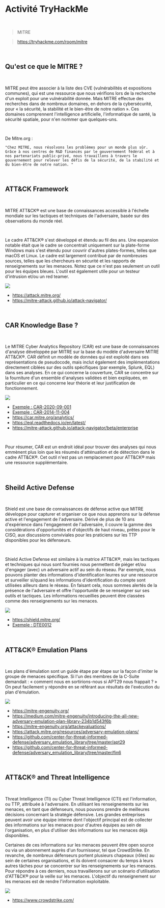 # Activité TryHackMe

<br>

> MITRE

> https://tryhackme.com/room/mitre

<br>

## Qu'est ce que le MITRE ?

<br>

MITRE peut être associer à la liste des CVE (vulnérabilités et expositions communes), qui est une ressource que nous vérifions lors de la recherche d'un exploit pour une vulnérabilité donnée. Mais MITRE effectue des recherches dans de nombreux domaines, en dehors de la cybersécurité, pour « la sécurité, la stabilité et le bien-être de notre nation ». Ces domaines comprennent l'intelligence artificielle, l'informatique de santé, la sécurité spatiale, pour n'en nommer que quelques-uns.

<br>

De Mitre.org : 

```
"Chez MITRE, nous résolvons les problèmes pour un monde plus sûr. Grâce à nos centres de R&D financés par le gouvernement fédéral et à nos partenariats public-privé, nous travaillons à travers le gouvernement pour relever les défis de la sécurité, de la stabilité et du bien-être de notre nation. "
```

<br>

## ATT&CK Framework


<br>

MITRE ATT&CK® est une base de connaissances accessible à l'échelle mondiale sur les tactiques et techniques de l'adversaire, basée sur des observations du monde réel.

<br>

Le cadre ATT&CK® s'est développé et étendu au fil des ans. Une expansion notable était que le cadre se concentrait uniquement sur la plate-forme Windows mais s'est étendu pour couvrir d'autres plates-formes, telles que macOS et Linux. Le cadre est largement contribué par de nombreuses sources, telles que les chercheurs en sécurité et les rapports de renseignements sur les menaces. Notez que ce n'est pas seulement un outil pour les équipes bleues. L'outil est également utile pour un testeur d'intrusion et/ou un red teamer.

<img src="https://github.com/Darylabrador/cybersecurite/blob/Excels/MITRE/images/ATT_CK.PNG">

<br>

- <a href="https://attack.mitre.org/"> https://attack.mitre.org/ </a>
- <a href="https://mitre-attack.github.io/attack-navigator//#layerURL=https%3A%2F%2Fattack.mitre.org%2Fgroups%2FG0008%2FG0008-enterprise-layer.json"> https://mitre-attack.github.io/attack-navigator/ </a>

<br>

## CAR Knowledge Base ?

<br>

Le MITRE Cyber ​​Analytics Repository (CAR) est une base de connaissances d'analyse développée par MITRE sur la base du modèle d'adversaire MITRE ATT&CK®. CAR définit un modèle de données qui est exploité dans ses représentations de pseudocode, mais inclut également des implémentations directement ciblées sur des outils spécifiques (par exemple, Splunk, EQL) dans ses analyses. En ce qui concerne la couverture, CAR se concentre sur la fourniture d'un ensemble d'analyses validées et bien expliquées, en particulier en ce qui concerne leur théorie et leur justification de fonctionnement.

<img src="https://github.com/Darylabrador/cybersecurite/blob/Excels/MITRE/images/CAR.PNG">

<br>

- <a href="https://car.mitre.org/analytics/CAR-2020-09-001/"> Exemple : CAR-2020-09-001 </a>
- <a href="https://car.mitre.org/analytics/CAR-2014-11-004/"> Exemple : CAR-2014-11-004 </a>
- <a href="https://car.mitre.org/analytics/"> https://car.mitre.org/analytics/ </a>
- <a href="https://eql.readthedocs.io/en/latest/"> https://eql.readthedocs.io/en/latest/</a>
- <a href="https://mitre-attack.github.io/attack-navigator/beta/enterprise/#layerURL=https%3A%2F%2Fraw.githubusercontent.com%2Fmitre-attack%2Fcar%2Fmaster%2Fdocs%2Fcar_attack%2Fcar_attack.json"> https://mitre-attack.github.io/attack-navigator/beta/enterprise </a>

<br>

Pour résumer, CAR est un endroit idéal pour trouver des analyses qui nous emmènent plus loin que les résumés d'atténuation et de détection dans le cadre ATT&CK®. Cet outil n'est pas un remplacement pour ATT&CK® mais une ressource supplémentaire.

<br>

## Sheild Active Defense

<br>

Shield est une base de connaissances de défense active que MITRE développe pour capturer et organiser ce que nous apprenons sur la défense active et l'engagement de l'adversaire. Dérivé de plus de 10 ans d'expérience dans l'engagement de l'adversaire, il couvre la gamme des considérations d'opportunités et d'objectifs de haut niveau, prêtes pour le CISO, aux discussions conviviales pour les praticiens sur les TTP disponibles pour les défenseurs.

<br>

Shield Active Defense est similaire à la matrice ATT&CK®, mais les tactiques et techniques qui nous sont fournies nous permettent de piéger et/ou d'engager (avec) un adversaire actif au sein du réseau. Par exemple, nous pouvons planter des informations d'identification leurres sur une ressource et surveiller si/quand les informations d'identification du compte sont utilisées ailleurs dans le réseau. En faisant cela, nous sommes alertés de la présence de l'adversaire et offre l'opportunité de se renseigner sur ses outils et tactiques. Les informations recueillies peuvent être classées comme des renseignements sur les menaces.

<img src="https://github.com/Darylabrador/cybersecurite/blob/Excels/MITRE/images/shield_active_defense.PNG">

<br>

- <a href="https://shield.mitre.org/"> https://shield.mitre.org/ </a>
- <a href="https://shield.mitre.org/techniques/DTE0012/"> Exemple : DTE0012 </a>

<br>

## ATT&CK® Emulation Plans

<br>

Les plans d'émulation sont un guide étape par étape sur la façon d'imiter le groupe de menaces spécifique. Si l'un des membres de la C-Suite demandait : « comment nous en sortirions-nous si APT29 nous frappait ? » On peut facilement y répondre en se référant aux résultats de l'exécution du plan d'émulation.

<img src="https://github.com/Darylabrador/cybersecurite/blob/Excels/MITRE/images/emulations_plan.PNG">

<br>

- <a href="https://mitre-engenuity.org/"> https://mitre-engenuity.org/ </a>
- <a href="https://medium.com/mitre-engenuity/introducing-the-all-new-adversary-emulation-plan-library-234b1d543f6b"> https://medium.com/mitre-engenuity/introducing-the-all-new-adversary-emulation-plan-library-234b1d543f6b </a>
- <a href="https://mitre-engenuity.org/attackevaluations/"> https://mitre-engenuity.org/attackevaluations/ </a>
- <a href="https://attack.mitre.org/resources/adversary-emulation-plans/"> https://attack.mitre.org/resources/adversary-emulation-plans/ </a>
- <a href="https://github.com/center-for-threat-informed-defense/adversary_emulation_library/tree/master/apt29"> https://github.com/center-for-threat-informed-defense/adversary_emulation_library/tree/master/apt29 </a>
- <a href="https://github.com/center-for-threat-informed-defense/adversary_emulation_library/tree/master/fin6">  https://github.com/center-for-threat-informed-defense/adversary_emulation_library/tree/master/fin6 </a>

<br>

## ATT&CK® and Threat Intelligence

<br>

Threat Intelligence (TI) ou Cyber ​​Threat Intelligence (CTI) est l'information, ou TTP, attribuée à l'adversaire. En utilisant les renseignements sur les menaces, en tant que défenseurs, nous pouvons prendre de meilleures décisions concernant la stratégie défensive. Les grandes entreprises peuvent avoir une équipe interne dont l'objectif principal est de collecter des informations sur les menaces pour d'autres équipes au sein de l'organisation, en plus d'utiliser des informations sur les menaces déjà disponibles. 

Certaines de ces informations sur les menaces peuvent être open source ou via un abonnement auprès d'un fournisseur, tel que CrowdStrike. En revanche, de nombreux défenseurs portent plusieurs chapeaux (rôles) au sein de certaines organisations, et ils doivent consacrer du temps à leurs autres tâches pour se concentrer sur les renseignements sur les menaces. Pour répondre à ces derniers, nous travaillerons sur un scénario d'utilisation d'ATT&CK® pour la veille sur les menaces. L'objectif du renseignement sur les menaces est de rendre l'information exploitable.

<img src="https://github.com/Darylabrador/cybersecurite/blob/Excels/MITRE/images/threat_intelligence.PNG">

<br>

- <a href="https://www.crowdstrike.com/"> https://www.crowdstrike.com/ </a>

